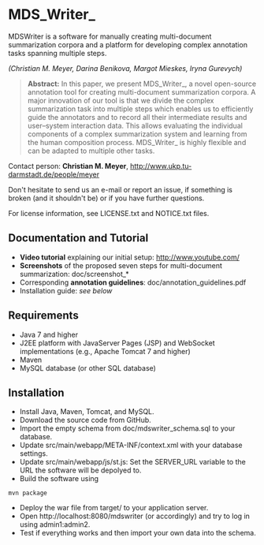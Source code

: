 # MDS_Writer_

MDSWriter is a software for manually creating multi-document summarization corpora and a platform for developing complex annotation tasks spanning multiple steps. 

_(Christian M. Meyer, Darina Benikova, Margot Mieskes, Iryna Gurevych)_

<!--
Please use the following citation:

```
@InProceedings{smith:20xx:CONFERENCE_TITLE,
  author    = {Smith, John},
  title     = {My Paper Title},
  booktitle = {Proceedings of the 20XX Conference on XXXX},
  month     = {Month Name},
  year      = {20xx},
  address   = {Gotham City, USA},
  publisher = {Association for XXX},
  pages     = {XXXX--XXXX},
  url       = {http://xxxx.xxx}
}
```
-->

> **Abstract:** In this paper, we present MDS_Writer_, a novel open-source annotation tool for creating multi-document summarization corpora. A major innovation of our tool is that we divide the complex summarization task into multiple steps which enables us to efficiently guide the annotators and to record all their intermediate results and user–system interaction data. This allows evaluating the individual components of a complex summarization system and learning from the human composition process. MDS_Writer_ is highly flexible and can be adapted to multiple other tasks.


Contact person: **Christian M. Meyer**, http://www.ukp.tu-darmstadt.de/people/meyer

Don't hesitate to send us an e-mail or report an issue, if something is broken (and it shouldn't be) or if you have further questions.

For license information, see LICENSE.txt and NOTICE.txt files.


## Documentation and Tutorial

* **Video tutorial** explaining our initial setup: http://www.youtube.com/
* **Screenshots** of the proposed seven steps for multi-document summarization: doc/screenshot_*
* Corresponding **annotation guidelines**: doc/annotation_guidelines.pdf
* Installation guide: _see below_


## Requirements

* Java 7 and higher
* J2EE platform with JavaServer Pages (JSP) and WebSocket implementations (e.g., Apache Tomcat 7 and higher)
* Maven
* MySQL database (or other SQL database)


## Installation

* Install Java, Maven, Tomcat, and MySQL.
* Download the source code from GitHub.
* Import the empty schema from doc/mdswriter_schema.sql to your database.
* Update src/main/webapp/META-INF/context.xml with your database settings.
* Update src/main/webapp/js/st.js: Set the SERVER_URL variable to the URL the software will be depolyed to.
* Build the software using 
```
mvn package
```
* Deploy the war file  from target/ to your application server.
* Open http://localhost:8080/mdswriter (or accordingly) and try to log in using admin1:admin2.
* Test if everything works and then import your own data into the schema.
